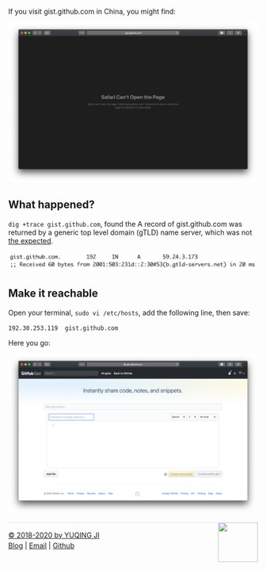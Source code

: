 If you visit gist.github.com in China, you might find:

![(gist-unreachable](./gist-unreachable.png)

## What happened?

`dig +trace gist.github.com`, found the A record of gist.github.com was returned by a generic top level domain (gTLD) name server, which was not [the expected](https://vjyq.github.io/wcrXic/).

![gist-unreachable-reason](./gist-unreachable-reason.png)

## Make it reachable

Open your terminal, `sudo vi /etc/hosts`, add the following line, then save:

```
192.30.253.119  gist.github.com
```

Here you go:

![(gist-reachable](./gist-reachable.png)

<div><a href="https://vjyq.github.io/en/about"><img src="https://github.com/vjyq/vjyq.github.io/blob/master/avatar.png?raw=true" style="float:right;width:80px;height:80px"/><div style="border-top:1px solid #e1e4e8;padding-top:16px"></div>
<div>© 2018-2020 by YUQING JI</div>
<div style="padding-top:0.3em"><a href="https://vjyq.github.io/vjyq.github.io/en/">Blog</a> | <a href="mailto:yuqing.ji@outlook.com">Email</a> | <a href="https://github.com/vjyq">Github</a></div>